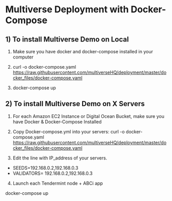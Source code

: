 # Multiverse Deployment with Docker-Compose

## 1) To install Multiverse Demo on Local

1. Make sure you have docker and docker-compose installed in your computer

2. curl -o docker-compose.yaml https://raw.githubusercontent.com/multiverseHQ/deployment/master/docker_files/docker-compose.yaml

3. docker-compose up

## 2) To install Multiverse Demo on X Servers

1. For each Amazon EC2 Instance or Digital Ocean Bucket, make sure you have Docker & Docker-Compose Installed

2. Copy Docker-compose.yml into your servers: curl -o docker-compose.yaml https://raw.githubusercontent.com/multiverseHQ/deployment/master/docker_files/docker-compose.yaml

3. Edit the line with IP_address of your servers. 

- SEEDS=192.168.0.2,192.168.0.3
- VALIDATORS= 192.168.0.2,192.168.0.3

4. Launch each Tendermint node + ABCi app 

docker-compose up
